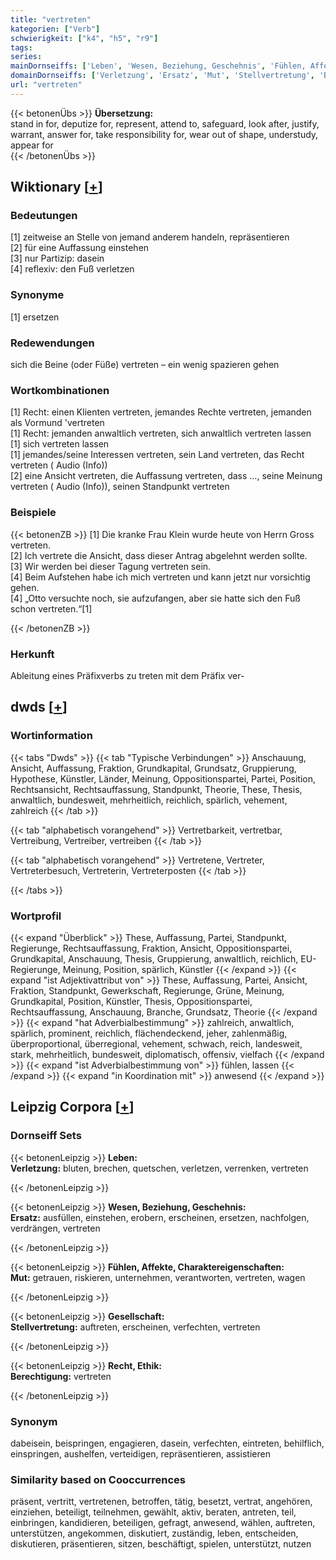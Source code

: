 ```yaml
---
title: "vertreten"
kategorien: ["Verb"]
schwierigkeit: ["k4", "h5", "r9"]
tags:
series:
mainDornseiffs: ['Leben', 'Wesen, Beziehung, Geschehnis', 'Fühlen, Affekte, Charaktereigenschaften', 'Gesellschaft', 'Recht, Ethik']
domainDornseiffs: ['Verletzung', 'Ersatz', 'Mut', 'Stellvertretung', 'Berechtigung']
url: "vertreten"
---
```


{{< betonenÜbs >}}
**Übersetzung:**  
stand in for, deputize for, represent, attend to, safeguard, look after, justify, warrant, answer for, take responsibility for, wear out of shape, understudy, appear  for  
{{< /betonenÜbs >}}

## Wiktionary [[+](https://de.wiktionary.org/wiki/vertreten)]

### Bedeutungen
[1] zeitweise an Stelle von jemand anderem handeln, repräsentieren  
[2] für eine Auffassung einstehen  
[3] nur Partizip: dasein  
[4] reflexiv: den Fuß verletzen  

### Synonyme
[1] ersetzen  

### Redewendungen
sich die Beine (oder Füße) vertreten – ein wenig spazieren gehen  

### Wortkombinationen
[1] Recht: einen Klienten vertreten, jemandes Rechte vertreten, jemanden als Vormund 'vertreten  
[1] Recht: jemanden anwaltlich vertreten, sich anwaltlich vertreten lassen  
[1] sich vertreten lassen  
[1] jemandes/seine Interessen vertreten, sein Land vertreten, das Recht vertreten ( Audio (Info))  
[2] eine Ansicht vertreten, die Auffassung vertreten, dass …, seine Meinung vertreten ( Audio (Info)), seinen Standpunkt vertreten  

### Beispiele
{{< betonenZB >}}
[1] Die kranke Frau Klein wurde heute von Herrn Gross vertreten.  
[2] Ich vertrete die Ansicht, dass dieser Antrag abgelehnt werden sollte.  
[3] Wir werden bei dieser Tagung vertreten sein.  
[4] Beim Aufstehen habe ich mich vertreten und kann jetzt nur vorsichtig gehen.  
[4] „Otto versuchte noch, sie aufzufangen, aber sie hatte sich den Fuß schon vertreten.“[1]  

{{< /betonenZB >}}
### Herkunft
Ableitung eines Präfixverbs zu treten mit dem Präfix ver-  



## dwds [[+](https://www.dwds.de/wb/vertreten)]

### Wortinformation
{{< tabs "Dwds" >}}
{{< tab "Typische Verbindungen" >}}
Anschauung, Ansicht, Auffassung, Fraktion, Grundkapital, Grundsatz, Gruppierung, Hypothese, Künstler, Länder, Meinung, Oppositionspartei, Partei, Position, Rechtsansicht, Rechtsauffassung, Standpunkt, Theorie, These, Thesis, anwaltlich, bundesweit, mehrheitlich, reichlich, spärlich, vehement, zahlreich
{{< /tab >}}

{{< tab "alphabetisch vorangehend" >}}
Vertretbarkeit, vertretbar, Vertreibung, Vertreiber, vertreiben
{{< /tab >}}

{{< tab "alphabetisch vorangehend" >}}
Vertretene, Vertreter, Vertreterbesuch, Vertreterin, Vertreterposten
{{< /tab >}}

{{< /tabs >}}

### Wortprofil
{{< expand "Überblick" >}} These, Auffassung, Partei, Standpunkt, Regierunge, Rechtsauffassung, Fraktion, Ansicht, Oppositionspartei, Grundkapital, Anschauung, Thesis, Gruppierung, anwaltlich, reichlich, EU-Regierunge, Meinung, Position, spärlich, Künstler {{< /expand >}}
{{< expand "ist Adjektivattribut von" >}} These, Auffassung, Partei, Ansicht, Fraktion, Standpunkt, Gewerkschaft, Regierunge, Grüne, Meinung, Grundkapital, Position, Künstler, Thesis, Oppositionspartei, Rechtsauffassung, Anschauung, Branche, Grundsatz, Theorie {{< /expand >}}
{{< expand "hat Adverbialbestimmung" >}} zahlreich, anwaltlich, spärlich, prominent, reichlich, flächendeckend, jeher, zahlenmäßig, überproportional, überregional, vehement, schwach, reich, landesweit, stark, mehrheitlich, bundesweit, diplomatisch, offensiv, vielfach {{< /expand >}}
{{< expand "ist Adverbialbestimmung von" >}} fühlen, lassen {{< /expand >}}
{{< expand "in Koordination mit" >}} anwesend {{< /expand >}}

## Leipzig Corpora [[+](https://corpora.uni-leipzig.de/en/res?word=vertreten&corpusId=deu_newscrawl-public_2018)]

### Dornseiff Sets
{{< betonenLeipzig >}}
**Leben:**  
**Verletzung:** bluten, brechen, quetschen, verletzen, verrenken, vertreten  

{{< /betonenLeipzig >}}


{{< betonenLeipzig >}}
**Wesen, Beziehung, Geschehnis:**  
**Ersatz:** ausfüllen, einstehen, erobern, erscheinen, ersetzen, nachfolgen, verdrängen, vertreten  

{{< /betonenLeipzig >}}


{{< betonenLeipzig >}}
**Fühlen, Affekte, Charaktereigenschaften:**  
**Mut:** getrauen, riskieren, unternehmen, verantworten, vertreten, wagen  

{{< /betonenLeipzig >}}


{{< betonenLeipzig >}}
**Gesellschaft:**  
**Stellvertretung:** auftreten, erscheinen, verfechten, vertreten  

{{< /betonenLeipzig >}}


{{< betonenLeipzig >}}
**Recht, Ethik:**  
**Berechtigung:** vertreten  

{{< /betonenLeipzig >}}

### Synonym
dabeisein, beispringen, engagieren, dasein, verfechten, eintreten, behilflich, einspringen, aushelfen, verteidigen, repräsentieren, assistieren


### Similarity based on Cooccurrences
präsent, vertritt, vertretenen, betroffen, tätig, besetzt, vertrat, angehören, einziehen, beteiligt, teilnehmen, gewählt, aktiv, beraten, antreten, teil, einbringen, kandidieren, beteiligen, gefragt, anwesend, wählen, auftreten, unterstützen, angekommen, diskutiert, zuständig, leben, entscheiden, diskutieren, präsentieren, sitzen, beschäftigt, spielen, unterstützt, nutzen

